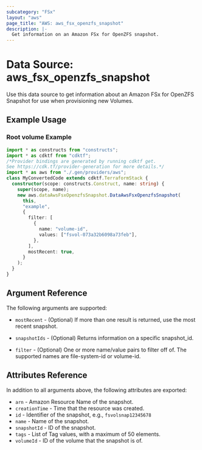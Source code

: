 ```yaml
---
subcategory: "FSx"
layout: "aws"
page_title: "AWS: aws_fsx_openzfs_snapshot"
description: |-
  Get information on an Amazon FSx for OpenZFS snapshot.
---
```


# Data Source: aws_fsx_openzfs_snapshot

Use this data source to get information about an Amazon FSx for OpenZFS Snapshot for use when provisioning new Volumes.

## Example Usage

### Root volume Example

```typescript
import * as constructs from "constructs";
import * as cdktf from "cdktf";
/*Provider bindings are generated by running cdktf get.
See https://cdk.tf/provider-generation for more details.*/
import * as aws from "./.gen/providers/aws";
class MyConvertedCode extends cdktf.TerraformStack {
  constructor(scope: constructs.Construct, name: string) {
    super(scope, name);
    new aws.dataAwsFsxOpenzfsSnapshot.DataAwsFsxOpenzfsSnapshot(
      this,
      "example",
      {
        filter: [
          {
            name: "volume-id",
            values: ["fsvol-073a32b6098a73feb"],
          },
        ],
        mostRecent: true,
      }
    );
  }
}

```

## Argument Reference

The following arguments are supported:

* `mostRecent` - (Optional) If more than one result is returned, use the most recent snapshot.

* `snapshotIds` - (Optional) Returns information on a specific snapshot_id.

* `filter` - (Optional) One or more name/value pairs to filter off of. The
supported names are file-system-id or volume-id.

## Attributes Reference

In addition to all arguments above, the following attributes are exported:

* `arn` - Amazon Resource Name of the snapshot.
* `creationTime` - Time that the resource was created.
* `id` - Identifier of the snapshot, e.g., `fsvolsnap12345678`
* `name` - Name of the snapshot.
* `snapshotId` - ID of the snapshot.
* `tags` - List of Tag values, with a maximum of 50 elements.
* `volumeId` - ID of the volume that the snapshot is of.

<!-- cache-key: cdktf-0.17.0-pre.15 input-8d5cec35d27b04dc520c42fd9b7a2a2ddb17c0d1d5529b0f12f611e592dc5d08 -->